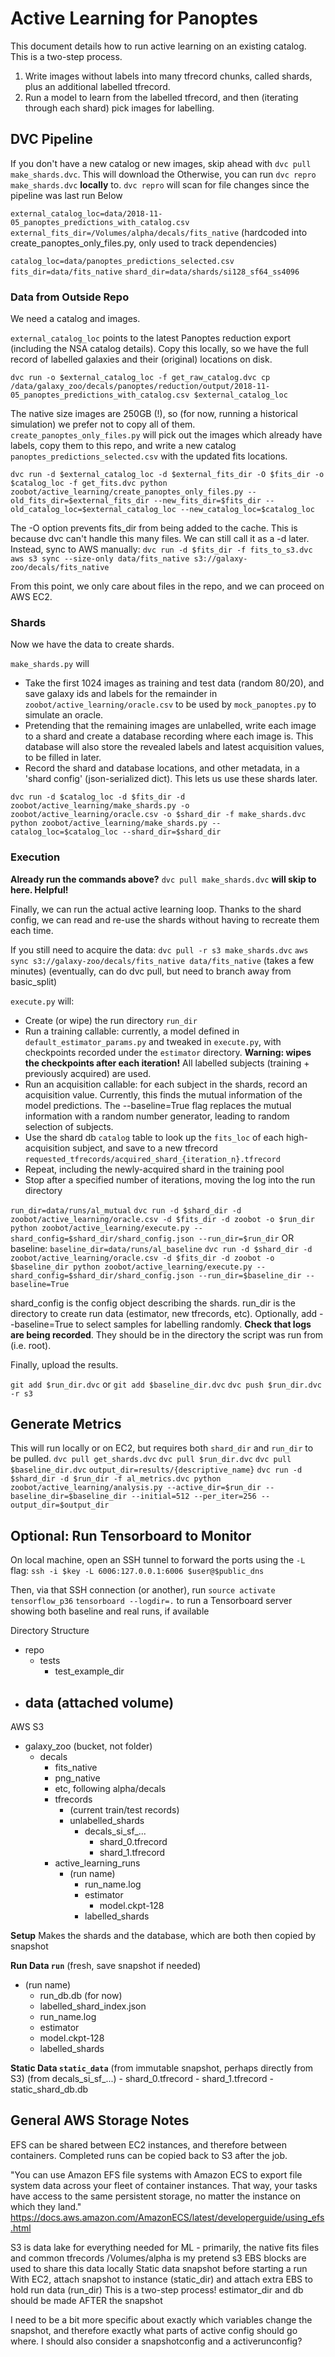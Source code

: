 # Active Learning for Panoptes

This document details how to run active learning on an existing catalog. This is a two-step process.
1. Write images without labels into many tfrecord chunks, called shards, plus an additional labelled tfrecord.
2. Run a model to learn from the labelled tfrecord, and then (iterating through each shard) pick images for labelling.

## DVC Pipeline

If you don't have a new catalog or new images, skip ahead with `dvc pull make_shards.dvc`. 
This will download the 
Otherwise, you can run `dvc repro make_shards.dvc` **locally** to. `dvc repro` will scan for file changes since the pipeline was last run 
Below


`external_catalog_loc=data/2018-11-05_panoptes_predictions_with_catalog.csv`
`external_fits_dir=/Volumes/alpha/decals/fits_native` (hardcoded into create_panoptes_only_files.py, only used to track dependencies)

`catalog_loc=data/panoptes_predictions_selected.csv`
`fits_dir=data/fits_native`
`shard_dir=data/shards/si128_sf64_ss4096`

### Data from Outside Repo

We need a catalog and images. 

`external_catalog_loc` points to the latest Panoptes reduction export (including the NSA catalog details).
Copy this locally, so we have the full record of labelled galaxies and their (original) locations on disk.


`dvc run -o $external_catalog_loc -f get_raw_catalog.dvc cp /data/galaxy_zoo/decals/panoptes/reduction/output/2018-11-05_panoptes_predictions_with_catalog.csv $external_catalog_loc`

The native size images are 250GB (!), so (for now, running a historical simulation) we prefer not to copy all of them.
`create_panoptes_only_files.py` will pick out the images which already have labels, copy them to this repo, and write a new catalog `panoptes_predictions_selected.csv` with the updated fits locations.

`dvc run -d $external_catalog_loc -d $external_fits_dir -O $fits_dir -o $catalog_loc -f get_fits.dvc python zoobot/active_learning/create_panoptes_only_files.py --old_fits_dir=$external_fits_dir --new_fits_dir=$fits_dir --old_catalog_loc=$external_catalog_loc --new_catalog_loc=$catalog_loc`

The -O option prevents fits_dir from being added to the cache. This is because dvc can't handle this many files. We can still call it as a -d later. Instead, sync to AWS manually:
`dvc run -d $fits_dir -f fits_to_s3.dvc aws s3 sync --size-only data/fits_native s3://galaxy-zoo/decals/fits_native`

From this point, we only care about files in the repo, and we can proceed on AWS EC2.

### Shards

Now we have the data to create shards. 

`make_shards.py` will 
- Take the first 1024 images as training and test data (random 80/20), and save galaxy ids and labels for the remainder in `zoobot/active_learning/oracle.csv` to be used by `mock_panoptes.py` to simulate an oracle.
- Pretending that the remaining images are unlabelled, write each image to a shard and create a database recording where each image is. This database will also store the revealed labels and latest acquisition values, to be filled in later.
- Record the shard and database locations, and other metadata, in a 'shard config' (json-serialized dict). This lets us use these shards later.

`dvc run -d $catalog_loc -d $fits_dir -d zoobot/active_learning/make_shards.py -o zoobot/active_learning/oracle.csv -o $shard_dir -f make_shards.dvc python zoobot/active_learning/make_shards.py --catalog_loc=$catalog_loc --shard_dir=$shard_dir`

### Execution

**Already run the commands above?** `dvc pull make_shards.dvc` **will skip to here. Helpful!**


Finally, we can run the actual active learning loop. Thanks to the shard config, we can read and re-use the shards without having to recreate them each time.

If you still need to acquire the data:
`dvc pull -r s3 make_shards.dvc`
`aws sync s3://galaxy-zoo/decals/fits_native data/fits_native` (takes a few minutes)
(eventually, can do dvc pull, but need to branch away from basic_split)

`execute.py` will:
- Create (or wipe) the run directory `run_dir`
- Run a training callable: currently, a model defined in `default_estimator_params.py` and tweaked in `execute.py`, with checkpoints recorded under the `estimator` directory. **Warning: wipes the checkpoints after each iteration!** All labelled subjects (training + previously acquired) are used.
- Run an acquisition callable: for each subject in the shards, record an acquisition value. Currently, this finds the mutual information of the model predictions. The --baseline=True flag replaces the mutual information with a random number generator, leading to random selection of subjects. 
- Use the shard db `catalog` table to look up the `fits_loc` of each high-acquisition subject, and save to a new tfrecord `requested_tfrecords/acquired_shard_{iteration_n}.tfrecord`
- Repeat, including the newly-acquired shard in the training pool
- Stop after a specified number of iterations, moving the log into the run directory

`run_dir=data/runs/al_mutual`
`dvc run -d $shard_dir -d zoobot/active_learning/oracle.csv -d $fits_dir -d zoobot -o $run_dir python zoobot/active_learning/execute.py --shard_config=$shard_dir/shard_config.json --run_dir=$run_dir`
OR baseline:
`baseline_dir=data/runs/al_baseline`
`dvc run -d $shard_dir -d zoobot/active_learning/oracle.csv -d $fits_dir -d zoobot -o $baseline_dir python zoobot/active_learning/execute.py --shard_config=$shard_dir/shard_config.json --run_dir=$baseline_dir --baseline=True`

shard_config is the config object describing the shards. run_dir is the directory to create run data (estimator, new tfrecords, etc).
Optionally, add --baseline=True to select samples for labelling randomly.
**Check that logs are being recorded**. They should be in the directory the script was run from (i.e. root).

Finally, upload the results.

`git add $run_dir.dvc` or `git add $baseline_dir.dvc`
`dvc push $run_dir.dvc -r s3`

## Generate Metrics

This will run locally or on EC2, but requires both `shard_dir` and `run_dir` to be pulled.
`dvc pull get_shards.dvc`
`dvc pull $run_dir.dvc`
`dvc pull $baseline_dir.dvc`
`output_dir=results/{descriptive_name}`
`dvc run -d $shard_dir -d $run_dir -f al_metrics.dvc python zoobot/active_learning/analysis.py --active_dir=$run_dir --baseline_dir=$baseline_dir --initial=512 --per_iter=256 --output_dir=$output_dir`

## Optional: Run Tensorboard to Monitor

On local machine, open an SSH tunnel to forward the ports using the `-L` flag:
`ssh -i $key -L 6006:127.0.0.1:6006 $user@$public_dns`

Then, via that SSH connection (or another), run
`source activate tensorflow_p36`
`tensorboard --logdir=.`
to run a Tensorboard server showing both baseline and real runs, if available

Directory Structure
- repo
    - tests
        - test_example_dir
- data (attached volume)
    - 

AWS S3
- galaxy_zoo (bucket, not folder)
    - decals
        - fits_native
        - png_native
        - etc, following alpha/decals
        - tfrecords
            - (current train/test records)
            - unlabelled_shards
                - decals_si_sf_...
                    - shard_0.tfrecord
                    - shard_1.tfrecord
        - active_learning_runs
            - (run name)
                - run_name.log
                - estimator
                    - model.ckpt-128
                - labelled_shards


**Setup**
Makes the shards and the database, which are both then copied by snapshot

**Run Data `run`** (fresh, save snapshot if needed)
- (run name)
    - run_db.db (for now)
    - labelled_shard_index.json
    - run_name.log
    - estimator
    - model.ckpt-128
    - labelled_shards

**Static Data `static_data`** (from immutable snapshot, perhaps directly from S3)
(from decals_si_sf_...)
    - shard_0.tfrecord
    - shard_1.tfrecord
    - static_shard_db.db



## General AWS Storage Notes

EFS can be shared between EC2 instances, and therefore between containers. Completed runs can be copied back to S3 after the job.

"You can use Amazon EFS file systems with Amazon ECS to export file system data across your fleet of container instances. That way, your tasks have access to the same persistent storage, no matter the instance on which they land."
https://docs.aws.amazon.com/AmazonECS/latest/developerguide/using_efs.html


S3 is data lake for everything needed for ML - primarily, the native fits files and common tfrecords
/Volumes/alpha is my pretend s3
EBS blocks are used to share this data locally
Static data snapshot before starting a run
With EC2, attach snapshot to instance (static_dir) and attach extra EBS to hold run data (run_dir)
This is a two-step process! estimator_dir and db should be made AFTER the snapshot

I need to be a bit more specific about exactly which variables change the snapshot, and therefore exactly what parts of active config should go where. I should also consider a snapshotconfig and a activerunconfig?

